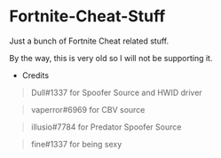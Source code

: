 # Fortnite-Cheat-Stuff
Just a bunch of Fortnite Cheat related stuff.

By the way, this is very old so I will not be supporting it.

- Credits
> Dull#1337 for Spoofer Source and HWID driver

> vaperror#6969 for CBV source

> illusio#7784 for Predator Spoofer Source

> fine#1337 for being sexy
